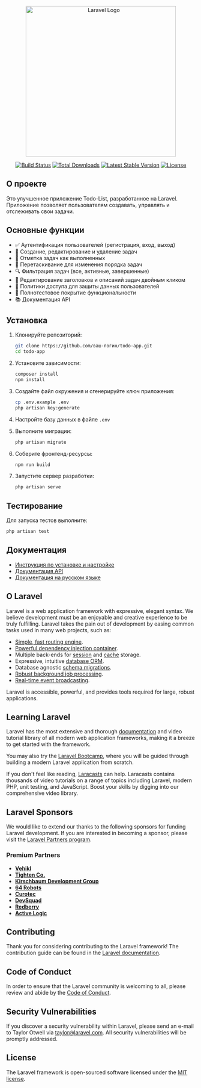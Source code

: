 <p align="center"><a href="https://laravel.com" target="_blank"><img src="https://raw.githubusercontent.com/laravel/art/master/logo-lockup/5%20SVG/2%20CMYK/1%20Full%20Color/laravel-logolockup-cmyk-red.svg" width="400" alt="Laravel Logo"></a></p>

<p align="center">
<a href="https://github.com/laravel/framework/actions"><img src="https://github.com/laravel/framework/workflows/tests/badge.svg" alt="Build Status"></a>
<a href="https://packagist.org/packages/laravel/framework"><img src="https://img.shields.io/packagist/dt/laravel/framework" alt="Total Downloads"></a>
<a href="https://packagist.org/packages/laravel/framework"><img src="https://img.shields.io/packagist/v/laravel/framework" alt="Latest Stable Version"></a>
<a href="https://packagist.org/packages/laravel/framework"><img src="https://img.shields.io/packagist/l/laravel/framework" alt="License"></a>
</p>

## О проекте

Это улучшенное приложение Todo-List, разработанное на Laravel. Приложение позволяет пользователям создавать, управлять и отслеживать свои задачи.

## Основные функции

- ✅ Аутентификация пользователей (регистрация, вход, выход)
- 📝 Создание, редактирование и удаление задач
- 🔧 Отметка задач как выполненных
- 🔄 Перетаскивание для изменения порядка задач
- 🔍 Фильтрация задач (все, активные, завершенные)
- 📝 Редактирование заголовков и описаний задач двойным кликом
- 🔐 Политики доступа для защиты данных пользователей
- 🧪 Полнотестовое покрытие функциональности
- 📚 Документация API

## Установка

1. Клонируйте репозиторий:
   ```bash
   git clone https://github.com/ваш-логин/todo-app.git
   cd todo-app
   ```

2. Установите зависимости:
   ```bash
   composer install
   npm install
   ```

3. Создайте файл окружения и сгенерируйте ключ приложения:
   ```bash
   cp .env.example .env
   php artisan key:generate
   ```

4. Настройте базу данных в файле `.env`

5. Выполните миграции:
   ```bash
   php artisan migrate
   ```

6. Соберите фронтенд-ресурсы:
   ```bash
   npm run build
   ```

7. Запустите сервер разработки:
   ```bash
   php artisan serve
   ```

## Тестирование

Для запуска тестов выполните:
```bash
php artisan test
```

## Документация

- [Инструкция по установке и настройке](README-note.md)
- [Документация API](API_DOCS.md)
- [Документация на русском языке](README-ru.md)

## О Laravel

Laravel is a web application framework with expressive, elegant syntax. We believe development must be an enjoyable and creative experience to be truly fulfilling. Laravel takes the pain out of development by easing common tasks used in many web projects, such as:

- [Simple, fast routing engine](https://laravel.com/docs/routing).
- [Powerful dependency injection container](https://laravel.com/docs/container).
- Multiple back-ends for [session](https://laravel.com/docs/session) and [cache](https://laravel.com/docs/cache) storage.
- Expressive, intuitive [database ORM](https://laravel.com/docs/eloquent).
- Database agnostic [schema migrations](https://laravel.com/docs/migrations).
- [Robust background job processing](https://laravel.com/docs/queues).
- [Real-time event broadcasting](https://laravel.com/docs/broadcasting).

Laravel is accessible, powerful, and provides tools required for large, robust applications.

## Learning Laravel

Laravel has the most extensive and thorough [documentation](https://laravel.com/docs) and video tutorial library of all modern web application frameworks, making it a breeze to get started with the framework.

You may also try the [Laravel Bootcamp](https://bootcamp.laravel.com), where you will be guided through building a modern Laravel application from scratch.

If you don't feel like reading, [Laracasts](https://laracasts.com) can help. Laracasts contains thousands of video tutorials on a range of topics including Laravel, modern PHP, unit testing, and JavaScript. Boost your skills by digging into our comprehensive video library.

## Laravel Sponsors

We would like to extend our thanks to the following sponsors for funding Laravel development. If you are interested in becoming a sponsor, please visit the [Laravel Partners program](https://partners.laravel.com).

### Premium Partners

- **[Vehikl](https://vehikl.com)**
- **[Tighten Co.](https://tighten.co)**
- **[Kirschbaum Development Group](https://kirschbaumdevelopment.com)**
- **[64 Robots](https://64robots.com)**
- **[Curotec](https://www.curotec.com/services/technologies/laravel)**
- **[DevSquad](https://devsquad.com/hire-laravel-developers)**
- **[Redberry](https://redberry.international/laravel-development)**
- **[Active Logic](https://activelogic.com)**

## Contributing

Thank you for considering contributing to the Laravel framework! The contribution guide can be found in the [Laravel documentation](https://laravel.com/docs/contributions).

## Code of Conduct

In order to ensure that the Laravel community is welcoming to all, please review and abide by the [Code of Conduct](https://laravel.com/docs/contributions#code-of-conduct).

## Security Vulnerabilities

If you discover a security vulnerability within Laravel, please send an e-mail to Taylor Otwell via [taylor@laravel.com](mailto:taylor@laravel.com). All security vulnerabilities will be promptly addressed.

## License

The Laravel framework is open-sourced software licensed under the [MIT license](https://opensource.org/licenses/MIT).